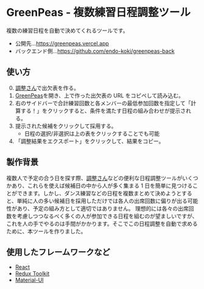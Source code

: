 # GreenPeas - 複数練習日程調整ツール

複数の練習日程を自動で決めてくれるツールです。

- 公開先…https://greenpeas.vercel.app
- バックエンド側…https://github.com/endo-koki/greenpeas-back

## 使い方

0. [調整さん](https://chouseisan.com)で出欠表を作る。
1. [GreenPeas](https://greenpeas.vercel.app)を開き、上で作った出欠表の URL をコピペして読み込む。
2. 右のサイドバーで合計練習回数と各メンバーの最低参加回数を指定して「計算する！」をクリックすると、条件を満たす日程の組み合わせが提示される。
3. 提示された候補をクリックして採用する。
   - 日程の選択/非選択は上の表をクリックすることでも可能
4. 「調整結果をエクスポート」をクリックして、結果をコピー。

## 製作背景

複数人で予定の合う日を探す際、[調整さん](https://chouseisan.com)などの便利な日程調整ツールがいくつかあり、これらを使えば候補日の中から人が多く集まる 1 日を簡単に見つけることができます。しかし、ダンス練習などの日程を複数まとめて決めようとすると、単純に人の多い候補日を採用しただけでは各人の出席回数に偏りが出る可能性があり、予定の組み方として適切ではありません。
理想的には各々の出席回数を考慮しつつなるべく多くの人が参加できる日程を組むのが望ましいですが、これを人の手でやるのは手間がかかります。そこでこの日程調整を自動で求めるために、本ツールを作りました。

## 使用したフレームワークなど

- [React](https://reactjs.org)
- [Redux Toolkit](https://redux-toolkit.js.org)
- [Material-UI](https://mui.com)
